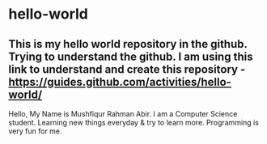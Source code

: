 # hello-world
This is my hello world repository in the github. Trying to understand the github.
I am using this link to understand and create this repository - https://guides.github.com/activities/hello-world/
------------------------------------------------------------------------------------------------------------------------------------
Hello,
My Name is Mushfiqur Rahman Abir. I am a Computer Science student. Learning new things everyday & try to learn more. Programming is very fun for me.
